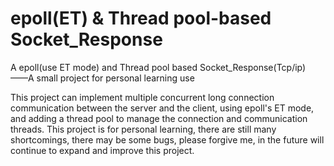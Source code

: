 # epoll(ET) & Thread pool-based Socket_Response
A epoll(use ET mode) and Thread pool based  Socket_Response(Tcp/ip) ——A small project for personal learning use


This project can implement multiple concurrent long connection communication between the server and the client, using epoll's ET mode, and adding a thread pool to manage the connection and communication threads.
This project is for personal learning, there are still many shortcomings, there may be some bugs, please forgive me, in the future will continue to expand and improve this project.
